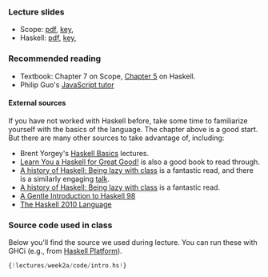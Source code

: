 ### Lecture slides

* Scope: [pdf](slides/scope.pdf), [key](slides/scope.key),
* Haskell: [pdf](slides/hs-nutshell.pdf), [key](slides/hs-nutshell.key),

### Recommended reading

- Textbook: Chapter 7 on Scope, [Chapter 5](readings/haskell.pdf) on Haskell.
- Philip Guo's [JavaScript tutor](http://pythontutor.com/javascript.html)

#### External sources

If you have not worked with Haskell before, take some time to familiarize
yourself with the basics of the language. The chapter above is a good start.
But there are many other sources to take advantage of, including:

- Brent Yorgey's [Haskell Basics](https://www.schoolofhaskell.com/school/starting-with-haskell/introduction-to-haskell/1-haskell-basics) lectures.
- [Learn You a Haskell for Great Good!](http://learnyouahaskell.com/) is also a good book to read through.
- [A history of Haskell: Being lazy with class](http://dl.acm.org/citation.cfm?doid=1238844.1238856) is a fantastic read, and there is a similarly engaging [talk](https://www.youtube.com/watch?v=06x8Wf2r2Mc). 
- [A history of Haskell: Being lazy with class](http://dl.acm.org/citation.cfm?doid=1238844.1238856) is a fantastic read. 
- [A Gentle Introduction to Haskell 98](https://www.haskell.org/tutorial/index.html) 
- [The Haskell 2010 Language](https://www.haskell.org/onlinereport/haskell2010/haskellpa1.html)

### Source code used in class

Below you'll find the source we used during lecture. You can run these with
GHCi (e.g., from [Haskell Platform](https://www.haskell.org/platform/)).

```haskell
{!lectures/week2a/code/intro.hs!}
```
